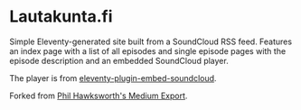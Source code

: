 <h1>Lautakunta.fi</h1>

Simple Eleventy-generated site built from a SoundCloud RSS feed. Features an index
page with a list of all episodes and single episode pages with the episode description
and an embedded SoundCloud player.

The player is from [eleventy-plugin-embed-soundcloud](https://www.npmjs.com/package/eleventy-plugin-embed-soundcloud).

Forked from [Phil Hawksworth's Medium Export](https://github.com/philhawksworth/medium-export).
